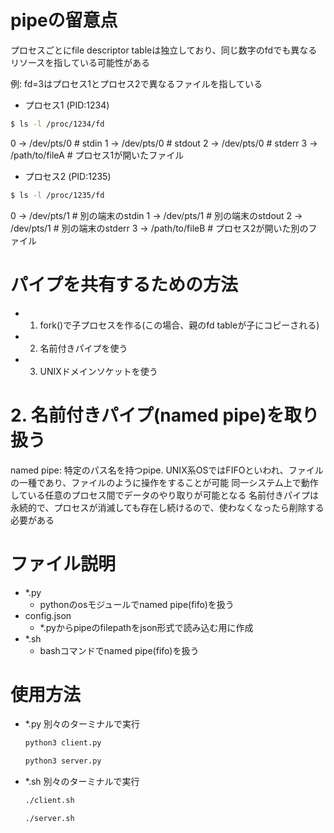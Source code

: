 # pipeの留意点
プロセスごとにfile descriptor tableは独立しており、同じ数字のfdでも異なるリソースを指している可能性がある

例: fd=3はプロセス1とプロセス2で異なるファイルを指している
- プロセス1 (PID:1234)
```bash
$ ls -l /proc/1234/fd
```
0 -> /dev/pts/0  # stdin
1 -> /dev/pts/0  # stdout
2 -> /dev/pts/0  # stderr
3 -> /path/to/fileA  # プロセス1が開いたファイル

- プロセス2 (PID:1235)
```bash
$ ls -l /proc/1235/fd
```
0 -> /dev/pts/1  # 別の端末のstdin
1 -> /dev/pts/1  # 別の端末のstdout
2 -> /dev/pts/1  # 別の端末のstderr
3 -> /path/to/fileB  # プロセス2が開いた別のファイル

# パイプを共有するための方法
- 1. fork()で子プロセスを作る(この場合、親のfd tableが子にコピーされる)
- 2. 名前付きパイプを使う
- 3. UNIXドメインソケットを使う

# 2. 名前付きパイプ(named pipe)を取り扱う
named pipe: 特定のパス名を持つpipe. UNIX系OSではFIFOといわれ、ファイルの一種であり、ファイルのように操作をすることが可能
同一システム上で動作している任意のプロセス間でデータのやり取りが可能となる
名前付きパイプは永続的で、プロセスが消滅しても存在し続けるので、使わなくなったら削除する必要がある

# ファイル説明
- *.py
    - pythonのosモジュールでnamed pipe(fifo)を扱う
- config.json
    - *.pyからpipeのfilepathをjson形式で読み込む用に作成
- *.sh
    - bashコマンドでnamed pipe(fifo)を扱う

# 使用方法
- *.py
    別々のターミナルで実行
    ```bash
    python3 client.py
    ```
    ```bash
    python3 server.py
    ```
- *.sh
    別々のターミナルで実行
    ```bash
    ./client.sh
    ```
    ```bash
    ./server.sh
    ```


